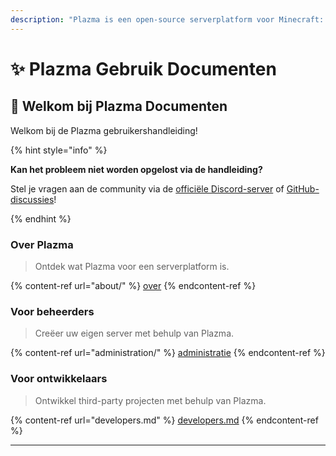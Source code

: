```yaml
---
description: "Plazma is een open-source serverplatform voor Minecraft: Java Edition dat experimentele optimalisatie op basis van papier en diverse game-mechanismen personalisatie mogelijkheden toevoegt."
---
```


# ✨ Plazma Gebruik Documenten

## 👋 Welkom bij Plazma Documenten

Welkom bij de Plazma gebruikershandleiding!

{% hint style="info" %}

**Kan het probleem niet worden opgelost via de handleiding?**

Stel je vragen aan de community via de [officiële Discord-server](https://discord.gg/MmfC52K8A8) of [GitHub-discussies](https://github.com/PlazmaMC/PlazmaBukkit/discussions)!

{% endhint %}

### Over Plazma

> Ontdek wat Plazma voor een serverplatform is.

{% content-ref url="about/" %}
[over](about/)
{% endcontent-ref %}

### Voor beheerders

> Creëer uw eigen server met behulp van Plazma.

{% content-ref url="administration/" %}
[administratie](administration/)
{% endcontent-ref %}

### Voor ontwikkelaars

> Ontwikkel third-party projecten met behulp van Plazma.

{% content-ref url="developers.md" %}
[developers.md](developers.md)
{% endcontent-ref %}

***
